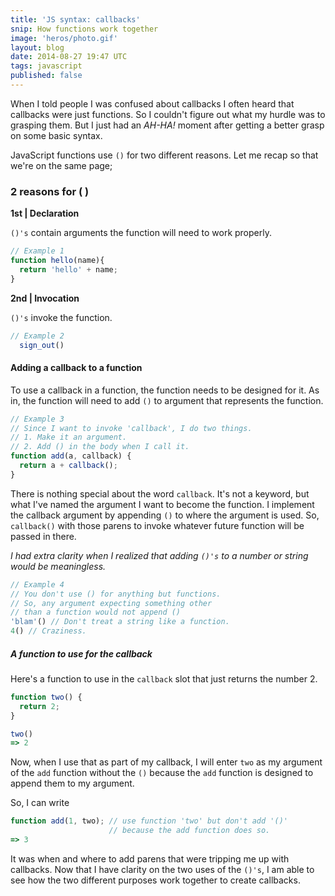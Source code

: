 ```yaml
---
title: 'JS syntax: callbacks'
snip: How functions work together
image: 'heros/photo.gif'
layout: blog
date: 2014-08-27 19:47 UTC
tags: javascript
published: false
---
```


When I told people I was confused about callbacks I often heard that callbacks were just functions. So I couldn't figure out what my hurdle was to grasping them. But I just had an _AH-HA!_ moment after getting a better grasp on some basic syntax. 

JavaScript functions use `()` for two different reasons. Let me recap so that we're on the same page;

### 2 reasons for ( )

**1st | Declaration** 

`()'s` contain arguments the function will need to work properly.

~~~javascript
// Example 1
function hello(name){
  return 'hello' + name;
}
~~~

**2nd | Invocation** 

`()'s` invoke the function.

~~~javascript
// Example 2
  sign_out()
~~~

#### Adding a callback to a function

To use a callback in a function, the function needs to be designed for it. 
As in, the function will need to add `()` to argument that represents the function.

~~~javascript
// Example 3
// Since I want to invoke 'callback', I do two things.
// 1. Make it an argument.
// 2. Add () in the body when I call it.
function add(a, callback) { 
  return a + callback(); 
}
~~~

There is nothing special about the word `callback`. It's not a keyword, but what I've named the argument I want to become the function. I implement the callback argument by appending `()` to where the argument is used. So, `callback()` with those parens to invoke whatever future function will be passed in there.

_I had extra clarity when I realized that adding `()'s` to a number or string would be meaningless._

~~~javascript
// Example 4
// You don't use () for anything but functions.
// So, any argument expecting something other 
// than a function would not append ()
'blam'() // Don't treat a string like a function.
4() // Craziness.
~~~

##### A function to use for the callback
Here's a function to use in the `callback` slot that just returns the number 2. 

~~~javascript
function two() {
  return 2;
}

two()
=> 2
~~~

Now, when I use that as part of my callback, I will enter `two` as my argument of the `add` function without the `()` because the `add` function is designed to append them to my argument. 

So, I can write 

~~~javascript
function add(1, two); // use function 'two' but don't add '()' 
                      // because the add function does so.
=> 3
~~~

It was when and where to add parens that were tripping me up with callbacks. 
Now that I have clarity on the two uses of the `()'s`, I am able to see how the two different purposes work together to create callbacks.
